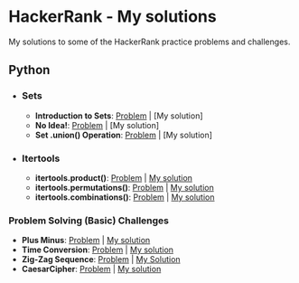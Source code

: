 # HackerRank - My solutions
My solutions to some of the HackerRank practice problems and challenges.

## Python
- ### Sets
  + **Introduction to Sets**: [Problem](https://www.hackerrank.com/challenges/py-introduction-to-sets/problem?isFullScreen=true) | [My solution]
  + **No Idea!**: [Problem](https://www.hackerrank.com/challenges/no-idea/problem?isFullScreen=true) | [My solution]
  + **Set .union() Operation**: [Problem](https://www.hackerrank.com/challenges/py-set-union/problem?isFullScreen=true) | [My solution]
    
- ### Itertools
  + **itertools.product()**: [Problem](https://www.hackerrank.com/challenges/itertools-product/problem) | [My solution](../main/python/itertools-product.py)
  + **itertools.permutations()**: [Problem](https://www.hackerrank.com/challenges/itertools-permutations/problem) | [My solution](../main/python/itertools-permutations.py)
  + **itertools.combinations()**: [Problem](https://www.hackerrank.com/challenges/itertools-combinations/problem) | [My solution](../main/python/itertools-combinations.py)


### Problem Solving (Basic) Challenges
+ **Plus Minus**: [Problem](https://www.hackerrank.com/challenges/one-week-preparation-kit-plus-minus/problem) | [My solution](../main/PlusMinus.py)
+ **Time Conversion**: [Problem](https://www.hackerrank.com/challenges/one-week-preparation-kit-time-conversion/problem) | [My solution](../main/TimeConversion.py)
+ **Zig-Zag Sequence**: [Problem](https://www.hackerrank.com/challenges/one-week-preparation-kit-zig-zag-sequence/problem) | [My Solution](../main/ZigZagSequence.py)
+ **CaesarCipher**: [Problem](https://www.hackerrank.com/challenges/one-week-preparation-kit-caesar-cipher-1/problem) | [My solution](../main/CaesarCipher.py)
